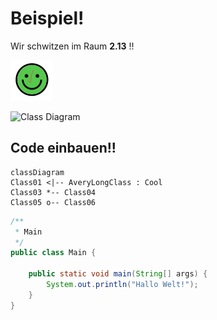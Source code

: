 #  Beispiel!
Wir schwitzen im Raum **2.13** !!

![bild](./images/img.png)

![Class Diagram](http://www.plantuml.com/plantuml/proxy?src=https://raw.githubusercontent.com/jtuttas/moodle_gitlab/master/docs/Instance.puml)

## Code einbauen!!
 

```mermaid
classDiagram
Class01 <|-- AveryLongClass : Cool
Class03 *-- Class04
Class05 o-- Class06
```

```java
/**
 * Main
 */
public class Main {

    public static void main(String[] args) {
        System.out.println("Hallo Welt!");
    }
}
```
